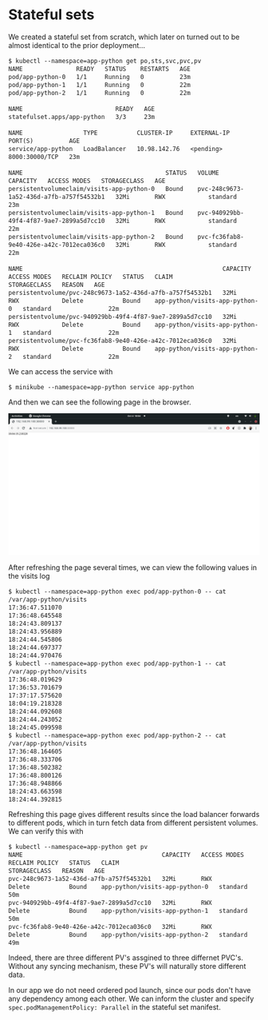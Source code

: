 # Stateful sets

We created a stateful set from scratch, which later on turned out to be almost identical to the prior deployment...

```shell
$ kubectl --namespace=app-python get po,sts,svc,pvc,pv
NAME               READY   STATUS    RESTARTS   AGE
pod/app-python-0   1/1     Running   0          23m
pod/app-python-1   1/1     Running   0          22m
pod/app-python-2   1/1     Running   0          22m

NAME                          READY   AGE
statefulset.apps/app-python   3/3     23m

NAME                 TYPE           CLUSTER-IP     EXTERNAL-IP   PORT(S)          AGE
service/app-python   LoadBalancer   10.98.142.76   <pending>     8000:30000/TCP   23m

NAME                                        STATUS   VOLUME                                     CAPACITY   ACCESS MODES   STORAGECLASS   AGE
persistentvolumeclaim/visits-app-python-0   Bound    pvc-248c9673-1a52-436d-a7fb-a757f54532b1   32Mi       RWX            standard       23m
persistentvolumeclaim/visits-app-python-1   Bound    pvc-940929bb-49f4-4f87-9ae7-2899a5d7cc10   32Mi       RWX            standard       22m
persistentvolumeclaim/visits-app-python-2   Bound    pvc-fc36fab8-9e40-426e-a42c-7012eca036c0   32Mi       RWX            standard       22m

NAME                                                        CAPACITY   ACCESS MODES   RECLAIM POLICY   STATUS   CLAIM                            STORAGECLASS   REASON   AGE
persistentvolume/pvc-248c9673-1a52-436d-a7fb-a757f54532b1   32Mi       RWX            Delete           Bound    app-python/visits-app-python-0   standard                22m
persistentvolume/pvc-940929bb-49f4-4f87-9ae7-2899a5d7cc10   32Mi       RWX            Delete           Bound    app-python/visits-app-python-1   standard                22m
persistentvolume/pvc-fc36fab8-9e40-426e-a42c-7012eca036c0   32Mi       RWX            Delete           Bound    app-python/visits-app-python-2   standard                22m
```

We can access the service with

```shell
$ minikube --namespace=app-python service app-python
```

And then we can see the following page in the browser.

![](images/brower2.png)

After refreshing the page several times, we can view the following values in the visits log

```shell
$ kubectl --namespace=app-python exec pod/app-python-0 -- cat /var/app-python/visits
17:36:47.511070
17:36:48.645548
18:24:43.809137
18:24:43.956889
18:24:44.545806
18:24:44.697377
18:24:44.970476
$ kubectl --namespace=app-python exec pod/app-python-1 -- cat /var/app-python/visits
17:36:48.019629
17:36:53.701679
17:37:17.575620
18:04:19.218328
18:24:44.092608
18:24:44.243052
18:24:45.099598
$ kubectl --namespace=app-python exec pod/app-python-2 -- cat /var/app-python/visits
17:36:48.164605
17:36:48.333706
17:36:48.502382
17:36:48.800126
17:36:48.948866
18:24:43.663598
18:24:44.392815
```

Refreshing this page gives different results since the load balancer forwards to different pods, which in turn fetch
data from different persistent volumes. We can verify this with

```shell
$ kubectl --namespace=app-python get pv
NAME                                       CAPACITY   ACCESS MODES   RECLAIM POLICY   STATUS   CLAIM                            STORAGECLASS   REASON   AGE
pvc-248c9673-1a52-436d-a7fb-a757f54532b1   32Mi       RWX            Delete           Bound    app-python/visits-app-python-0   standard                50m
pvc-940929bb-49f4-4f87-9ae7-2899a5d7cc10   32Mi       RWX            Delete           Bound    app-python/visits-app-python-1   standard                50m
pvc-fc36fab8-9e40-426e-a42c-7012eca036c0   32Mi       RWX            Delete           Bound    app-python/visits-app-python-2   standard                49m
```

Indeed, there are three different PV's assgined to three differnet PVC's. Without any syncing mechanism, these PV's will
naturally store different data.

In our app we do not need ordered pod launch, since our pods don't have any dependency among each other. We can inform
the cluster and specify `spec.podManagementPolicy: Parallel` in the stateful set manifest.
